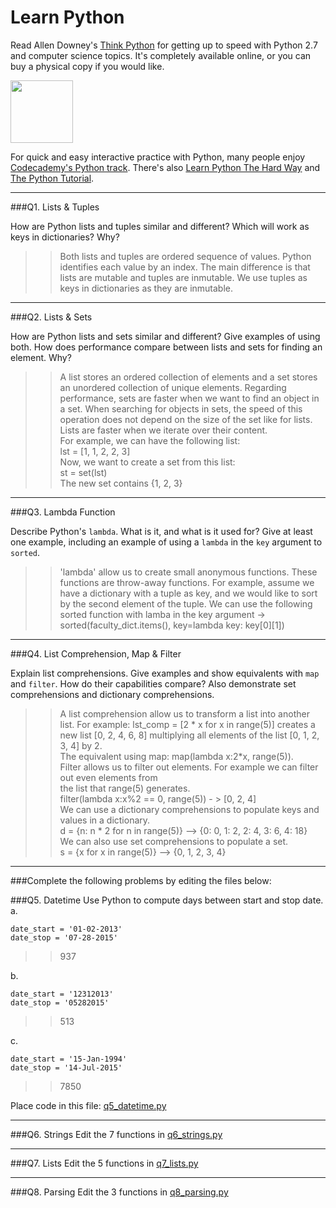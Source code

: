 # Learn Python

Read Allen Downey's [Think Python](http://www.greenteapress.com/thinkpython/) for getting up to speed with Python 2.7 and computer science topics. It's completely available online, or you can buy a physical copy if you would like.

<a href="http://www.greenteapress.com/thinkpython/"><img src="img/think_python.png" style="width: 100px;" target="_blank"></a>

For quick and easy interactive practice with Python, many people enjoy [Codecademy's Python track](http://www.codecademy.com/en/tracks/python). There's also [Learn Python The Hard Way](http://learnpythonthehardway.org/book/) and [The Python Tutorial](https://docs.python.org/2/tutorial/).

---

###Q1. Lists &amp; Tuples

How are Python lists and tuples similar and different? Which will work as keys in dictionaries? Why?

>> Both lists and tuples are ordered sequence of values.   Python identifies each value by an index.  The main difference is that lists are mutable and tuples are inmutable. 
We use tuples as keys in dictionaries as they are inmutable.  

---

###Q2. Lists &amp; Sets

How are Python lists and sets similar and different? Give examples of using both. How does performance compare between lists and sets for finding an element. Why?

>> A list stores an ordered collection of elements and a set stores an unordered collection of unique elements.
Regarding performance, sets are faster when we want to find an object in a set.  When searching for objects in sets, the speed of this operation does not depend 
on the size of the set like for lists. Lists are faster when we iterate over their content.  
For example, we can have the following list:  
lst = [1, 1, 2, 2, 3]  
Now, we want to create a set from this list:  
st = set(lst)  
The new set contains {1, 2, 3}  
---

###Q3. Lambda Function

Describe Python's `lambda`. What is it, and what is it used for? Give at least one example, including an example of using a `lambda` in the `key` argument to `sorted`.

>> 'lambda' allow us to create small anonymous functions.  These functions are throw-away functions.
For example, assume we have a dictionary with a tuple as key, and we would like to sort by the second element of the tuple.
We can use the following sorted function with lamba in the key argument ->   
sorted(faculty_dict.items(), key=lambda key: key[0][1])


---

###Q4. List Comprehension, Map &amp; Filter

Explain list comprehensions. Give examples and show equivalents with `map` and `filter`. How do their capabilities compare? Also demonstrate set comprehensions and dictionary comprehensions.

>> A list comprehension allow us to transform a list into another list.
For example:  lst_comp = [2 * x for x in range(5)] creates a new list [0, 2, 4, 6, 8] 
multiplying all elements of the list [0, 1, 2, 3, 4] by 2.  
The equivalent using map: map(lambda x:2*x, range(5)).    
Filter allows us to filter out elements. For example we can filter out even elements from  
the list that range(5) generates.     
filter(lambda x:x%2 == 0, range(5)) - > [0, 2, 4]     
We can use a dictionary comprehensions to populate keys and values in a dictionary.  
d = {n: n * 2 for n in range(5)} --> {0: 0, 1: 2, 2: 4, 3: 6, 4: 18}  
We can also use set comprehensions to populate a set.  
s = {x for x in range(5)} --> {0, 1, 2, 3, 4}  

---

###Complete the following problems by editing the files below:

###Q5. Datetime
Use Python to compute days between start and stop date.   
a.  

```
date_start = '01-02-2013'    
date_stop = '07-28-2015'
```

>> 937

b.  
```
date_start = '12312013'  
date_stop = '05282015'  
```

>> 513

c.  
```
date_start = '15-Jan-1994'      
date_stop = '14-Jul-2015'  
```

>> 7850

Place code in this file: [q5_datetime.py](python/q5_datetime.py)

---

###Q6. Strings
Edit the 7 functions in [q6_strings.py](python/q6_strings.py)

---

###Q7. Lists
Edit the 5 functions in [q7_lists.py](python/q7_lists.py)

---

###Q8. Parsing
Edit the 3 functions in [q8_parsing.py](python/q8_parsing.py)





